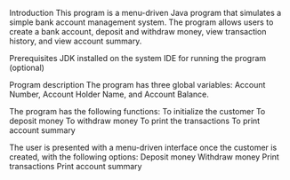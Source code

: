 Introduction
This program is a menu-driven Java program that simulates a simple bank account management system. The program allows users to create a bank account, deposit and withdraw money, view transaction history, and view account summary.

Prerequisites
JDK installed on the system
IDE for running the program (optional)

Program description
The program has three global variables: Account Number, Account Holder Name, and Account Balance.

The program has the following functions:
To initialize the customer
To deposit money
To withdraw money
To print the transactions
To print account summary

The user is presented with a menu-driven interface once the customer is created, with the following options:
Deposit money
Withdraw money
Print transactions
Print account summary

